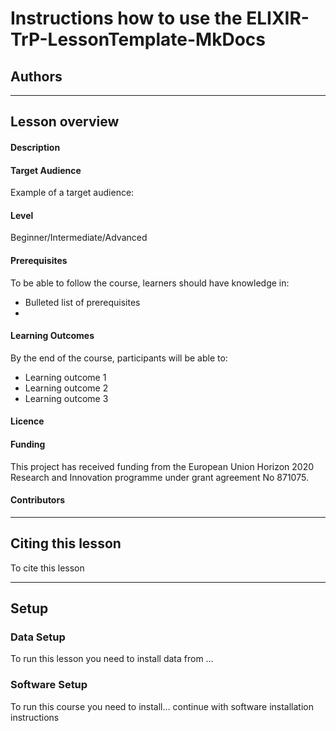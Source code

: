 # Instructions how to use the ELIXIR-TrP-LessonTemplate-MkDocs

## Authors

---
## Lesson overview

#### Description
[comment]: # (Property in Bioschema: description)


#### Target Audience 
[comment]: # (Property in Bioschema: audience)
Example of a target audience: 

#### Level
[comment]: # (Property in Bioschema: educationalLevel)
Beginner/Intermediate/Advanced

#### Prerequisites
[comment]: # (Property in Bioschema: coursePrequsites)
To be able to follow the course, learners should have knowledge in:

* Bulleted list of prerequisites
* 

#### Learning Outcomes
[comment]: # (Property in Bioschema: teaches)
By the end of the course, participants will be able to:

* Learning outcome 1
* Learning outcome 2
* Learning outcome 3

#### Licence
[comment]: # (Property in Biochema: licence)

#### Funding
[comment]: # (This is an example for CONVERGE)
This project has received funding from the European Union Horizon 2020 Research and Innovation programme under grant agreement No 871075.

#### Contributors

---
## Citing this lesson
To cite this lesson 

---
## Setup

### Data Setup
To run this lesson you need to install data from …

### Software Setup
To run this course you need to install… continue with software installation instructions


